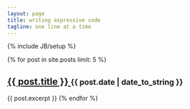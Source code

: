 ```yaml
---
layout: page
title: writing expressive code
tagline: one line at a time
---
```

{% include JB/setup %}
<div class="blog-index">
    {% for post in site.posts limit: 5 %}
        <h2>
            <a href="{{ post.url }}" title="{{ post.title }}">
                {{ post.title }}
            </a>
            <small>{{ post.date | date_to_string }}</small>
        </h2>
        {{ post.excerpt }}
    {% endfor %}
</div>
